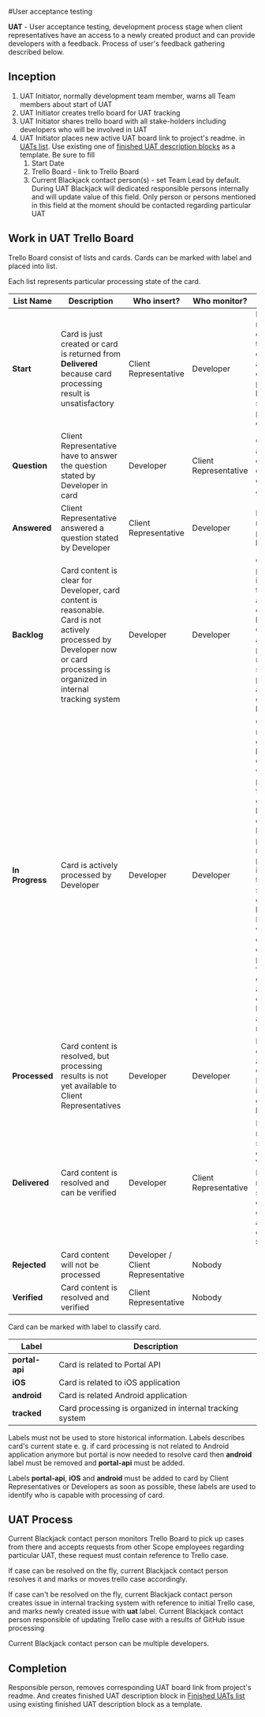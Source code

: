 #User acceptance testing

**UAT** - User acceptance testing, development process stage when client representatives have an access to a newly created product and can provide developers with a feedback. Process of user's feedback gathering described below.

## Inception

1. UAT Initiator, normally development team member, warns all Team members about start of UAT
2. UAT Initiator creates trello board for UAT tracking
3. UAT Initiator shares trello board with all stake-holders including developers who will be involved in UAT
4. UAT Initiator places new active UAT board link to project's readme. in [UATs list](https://github.com/scopetech/Blackjack). Use existing one of [finished UAT description blocks](https://github.com/scopetech/Blackjack/wiki/Finished-UATs) as a template. Be sure to fill
    1. Start Date
    2. Trello Board - link to Trello Board
    3. Current Blackjack contact person(s) - set Team Lead by default. During UAT Blackjack will dedicated responsible persons internally and will update value of this field. Only person or persons mentioned in this field at the moment should be contacted regarding particular UAT

## Work in UAT Trello Board

Trello Board consist of lists and cards. Cards can be marked with label and placed into list.

Each list represents particular processing state of the card.

| List Name | Description | Who insert? |  Who monitor? | Card pick-up |
|---|---|---|---|---|
| **Start** | Card is just created or card is returned from **Delivered** because card processing result is unsatisfactory | Client Representative | Developer | Developer review card. If developers see that he or she is capable to assist with this card he or she places card into **In Progress** and starts to process card content |
| **Question** | Client Representative have to answer the question stated by Developer in card | Developer | Client Representative  | Question is answered in card's comments, card goes to **Answered** |
| **Answered** | Client Representative answered a question stated by Developer  | Client Representative | Developer | Developer review card and places it into **In Progress**  |
| **Backlog** | Card content is clear for Developer, card content is reasonable. Card is not actively processed by Developer now or card processing is organized in internal tracking system | Developer | Developer | Card content is processed in internal tracking system and resolved, card goes to **Processed**. Card was not actively processed but now Developer started to process it actively, card goes to **In Progress**  |
| **In Progress** | Card is actively processed by Developer  | Developer | Developer | Card content is resolved, card goes to **Processed**. Card content will not be processed further, card goes to **Rejected**. Card content will not be actively processed right now or will be processed in internal tracking system, card goes to **Backlog**. Developer who was processing card is not capable to process it further, card goes to **Start**, appropriate comments and labels must be added and or removed |
| **Processed** | Card content is resolved, but processing results is not yet available to Client Representatives | Developer | Developer | Deployment to environment available for Client Representatives is done, card goes to **Delivered** |
| **Delivered** | Card content is resolved and can be verified | Developer | Client Representative | Processing result is satisfactory, card goes to  **Verified**. Processing result are not satisfactory, clarification comment is added to card, card goes to **Start**.   |
| **Rejected** | Card content will not be processed | Developer / Client Representative | Nobody |   |
| **Verified** | Card content is resolved and verified | Client Representative | Nobody |   |

Card can be marked with label to classify card. 

| Label | Description | 
|---|---|
| **portal-api** | Card is related to Portal API |  
| **iOS** | Card is related to iOS application | 
| **android** | Card is related Android application |
| **tracked** | Card processing is organized in internal tracking system | 

Labels must not be used to store historical information. Labels describes card's current state e. g. if card processing is not related to Android application anymore but portal is now needed to resolve card then **android** label must be removed and **portal-api** must be added.

Labels **portal-api**, **iOS** and **android** must be added to card by Client Representatives or Developers as soon as possible, these labels are used to identify who is capable with processing of card.
 
## UAT Process

Current Blackjack contact person monitors Trello Board to pick up cases from there and accepts requests from other Scope employees regarding particular UAT, these request must contain reference to Trello case.

If case can be resolved on the fly, current Blackjack contact person resolves it and marks or moves trello case accordingly.

If case can't be resolved on the fly, current Blackjack contact person creates issue in internal tracking system with reference to initial Trello case, and marks newly created issue with **uat** label. 
Current Blackjack contact person responsible of updating Trello case with a results of GitHub issue processing

Current Blackjack contact person can be multiple developers.

## Completion 

Responsible person, removes corresponding UAT board link from project's readme. And creates finished UAT description block in [Finished UATs list](https://github.com/scopetech/Blackjack/wiki/Finished-UATs) using existing finished UAT description block as a template.

 
  
